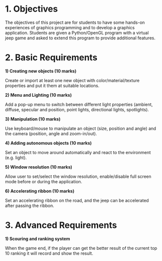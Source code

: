 ﻿# **1. Objectives** 
The objectives of this project are for students to have some hands-on experiences of graphics programming and to develop a graphics application. Students are given a Python/OpenGL program with a virtual jeep game and asked to extend this program to provide additional features.

# **2. Basic Requirements**
**1) Creating new objects (10 marks)**

Create or import at least one new object with color/material/texture properties and put it them at suitable locations.

**2) Menu and Lighting (10 marks)**

Add a pop-up menu to switch between different light properties (ambient, diffuse, specular and position, point lights, directional lights, spotlights).

**3) Manipulation (10 marks)**

Use keyboard/mouse to manipulate an object (size, position and angle) and the camera (position, angle and zoom-in/out).

**4) Adding autonomous objects (10 marks)**

Set an object to move around automatically and react to the environment (e.g. light).

**5) Window resolution (10 marks)**

Allow user to set/select the window resolution, enable/disable full screen mode before or during the application.

**6) Accelerating ribbon (10 marks)**

Set an accelerating ribbon on the road, and the jeep can be accelerated after passing the ribbon.

# **3. Advanced Requirements**
**1) Scouring and ranking system** 

When the game end, if the player can get the better result of the current top 10 ranking it will record and show the result.


